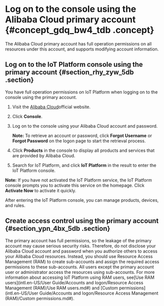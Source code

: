 # Log on to the console using the Alibaba Cloud primary account {#concept_gdq_bw4_tdb .concept}

The Alibaba Cloud primary account has full operation permissions on all resources under this account, and supports modifying account information.

## Log on to the IoT Platform console using the primary account {#section_rhy_zyw_5db .section}

You have full operation permissions on IoT Platform when logging on to the console using the primary account.

1.  Visit the [Alibaba Cloud](https://www.alibabacloud.com)official website.
2.  Click **Console**.
3.  Log on to the console using your Alibaba Cloud account and password.

    **Note:** To retrieve an account or password, click **Forgot Username** or **Forgot Password** on the logon page to start the retrieval process.

4.  Click **Products** in the console to display all products and services that are provided by Alibaba Cloud.
5.  Search for IoT Platform, and click **IoT Platform** in the result to enter the IoT Platform console.

**Note:** If you have not activated the IoT Platform service, the IoT Platform console prompts you to activate this service on the homepage. Click **Activate Now** to activate it quickly.

After entering the IoT Platform console, you can manage products, devices, and rules.

## Create access control using the primary account {#section_ypn_4bx_5db .section}

The primary account has full permissions, so the leakage of the primary account may cause serious security risks. Therefore, do not disclose your Alibaba Cloud account and password when you authorize others to access your Alibaba Cloud resources. Instead, you should use Resource Access Management \(RAM\) to create sub-accounts and assign the required access permissions to these sub-accounts. All users except the primary account user or administrator access the resources using sub-accounts. For more information about accessing IoT Platform using RAM users, see[Use RAM users](intl.en-US/User Guide/Accounts and logon/Resource Access Management (RAM)/Use RAM users.md#) and [Custom permissions](intl.en-US/User Guide/Accounts and logon/Resource Access Management (RAM)/Custom permissions.md#).

